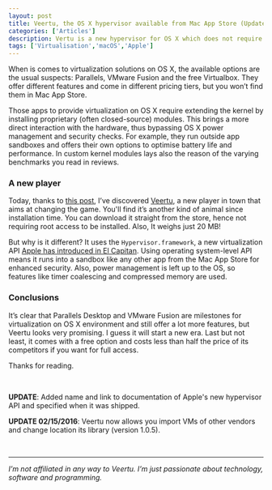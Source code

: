 ```yaml
---
layout: post
title: Veertu, the OS X hypervisor available from Mac App Store (Updated)
categories: ['Articles']
description: Vertu is a new hypervisor for OS X which does not require root priviledges.
tags: ['Virtualisation','macOS','Apple']
---
```


When is comes to virtualization solutions on OS X, the available options are the usual suspects: Parallels, VMware Fusion and the free Virtualbox. They offer different features and come in different pricing tiers, but you won’t find them in Mac App Store.

Those apps to provide virtualization on OS X require extending the kernel by installing proprietary (often closed-source) modules. This brings a more direct interaction with the hardware, thus bypassing OS X power management and security checks. For example, they run outside app sandboxes and offers their own options to optimise battery life and performance. In custom kernel modules lays also the reason of the varying benchmarks you read in reviews.

### A new player

Today, thanks to [this post](http://webeconoscenza.net/2016/01/10/son-tutti-open-con-lhardware-degli-altri/), I’ve discovered [Veertu](http://veertu.com/), a new player in town that aims at changing the game. You'll find it’s another kind of animal since installation time. You can download it straight from the store, hence not requiring root access to be installed. Also, It weighs just 20 MB!

But why is it different? It uses the `Hypervisor.framework`, a new virtualization API [Apple has introduced in El Capitan](https://developer.apple.com/library/mac/releasenotes/MacOSX/WhatsNewInOSX/Articles/MacOSX10_10.html). Using operating system-level API means it runs into a sandbox like any other app from the Mac App Store for enhanced security. Also, power management is left up to the OS, so features like timer coalescing and compressed memory are used.

### Conclusions

It’s clear that Parallels Desktop and VMware Fusion are milestones for virtualization on OS X environment and still offer a lot more features, but Veertu looks very promising. I guess it will start a new era. Last but not least, it comes with a free option and costs less than half the price of its competitors if you want for full access. 

Thanks for reading.

<br>

**UPDATE**: Added name and link to documentation of Apple's new hypervisor API and specified when it was shipped.

**UPDATE 02/15/2016**: Veertu now allows you import VMs of other vendors and change location its library (version 1.0.5).

<br>

---

*I’m not affiliated in any way to Veertu. I’m just passionate about technology, software and programming.*
